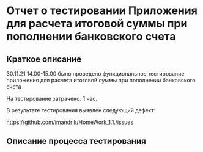 <h1>Отчет о тестировании Приложения для расчета итоговой суммы при пополнении банковского счета</h1>

<h2>Краткое описание</h2>

30.11.21 14.00-15.00 было проведено функциональное тестирование приложения для расчета итоговой суммы при пополнении банковского счета

На тестирование затрачено: 1 час.

В результате тестирования выявлен следующий дефект:

https://github.com/imandrik/HomeWork_1.1./issues

<h2>Описание процесса тестирования</h2>



